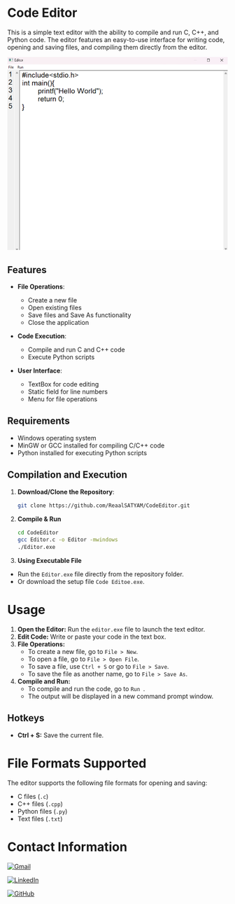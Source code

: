 # Code Editor

This is a simple text editor with the ability to compile and run C, C++, and Python code. The editor features an easy-to-use interface for writing code, opening and saving files, and compiling them directly from the editor.

![Screenshot](ss.png)

## Features

- **File Operations**:
  - Create a new file
  - Open existing files
  - Save files and Save As functionality
  - Close the application
  
- **Code Execution**:
  - Compile and run C and C++ code
  - Execute Python scripts

- **User Interface**:
  - TextBox for code editing
  - Static field for line numbers
  - Menu for file operations

## Requirements

- Windows operating system
- MinGW or GCC installed for compiling C/C++ code
- Python installed for executing Python scripts

## Compilation and Execution

1. **Download/Clone the Repository**:
   ```bash
   git clone https://github.com/ReaalSATYAM/CodeEditor.git
   ```

2. **Compile & Run**  
    ```bash
   cd CodeEditor
   gcc Editor.c -o Editor -mwindows  
   ./Editor.exe
   ```
3. **Using Executable File**
- Run the `Editor.exe` file directly from the repository folder.
- Or download the setup file `Code Editoe.exe`.

# Usage

1. **Open the Editor:** Run the `editor.exe` file to launch the text editor.
2. **Edit Code:** Write or paste your code in the text box.
3. **File Operations:**
   - To create a new file, go to `File > New`.
   - To open a file, go to `File > Open File`.
   - To save a file, use `Ctrl + S` or go to `File > Save`.
   - To save the file as another name, go to `File > Save As`.
4. **Compile and Run:**
   - To compile and run the code, go to `Run `.
   - The output will be displayed in a new command prompt window.

## Hotkeys

- **Ctrl + S:** Save the current file.

# File Formats Supported

The editor supports the following file formats for opening and saving:

- C files (`.c`)
- C++ files (`.cpp`)
- Python files (`.py`)
- Text files (`.txt`)

# Contact Information
[![Gmail](https://img.shields.io/badge/-Gmail-D14836?logo=gmail&logoColor=white&style=for-the-badge)](mailto:satyamnaithani14@gmail.com)

[![LinkedIn](https://img.shields.io/badge/-LinkedIn-blue?logo=linkedin&logoColor=white&style=for-the-badge)](https://www.linkedin.com/in/satyam-naithani-243076298/)

[![GitHub](https://img.shields.io/badge/-GitHub-181717?logo=github&logoColor=white&style=for-the-badge)](https://github.com/ReaalSATYAM)



